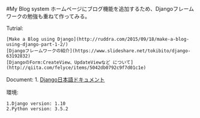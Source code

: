 #My Blog system
ホームページにブログ機能を追加するため、Djangoフレームワークの勉強も重ねて作ってみる。

Tutrial:

	[Make a Blog using Django](http://ruddra.com/2015/09/18/make-a-blog-using-django-part-1-2/)
	[Djangoフレームワークの紹介](https://www.slideshare.net/tokibito/django-63192832)
	[DjangoのForm:CreateView、UpdateViewなど について](http://qiita.com/felyce/items/5042db0792c9f7d01c1e)

Document: 
    1. [Django日本語ドキュメント](https://docs.djangoproject.com/ja/1.10/)

環境:

	1.Django version: 1.10
	2.Python version: 3.5.2


